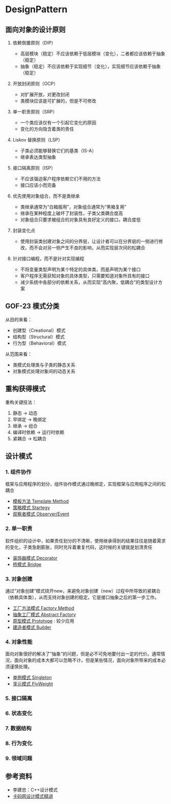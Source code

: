 # DesignPattern

## 面向对象的设计原则

1. 依赖倒置原则（DIP）
   - 高层模块（稳定）不应该依赖于低层模块（变化），二者都应该依赖于抽象（稳定）
   - 抽象（稳定）不应该依赖于实现细节（变化），实现细节应该依赖于抽象（稳定）

2. 开放封闭原则（OCP）
   - 对扩展开放，对更改封闭
   - 类模块应该是可扩展的，但是不可修改

3. 单一职责原则（SRP）
    - 一个类应该仅有一个引起它变化的原因
    - 变化的方向隐含着类的责任

4. Liskov 替换原则（LSP）
    - 子类必须能够替换它们的基类（IS-A）
    - 继承表达类型抽象

5. 接口隔离原则（ISP）
    - 不应该强迫客户程序依赖它们不用的方法
    - 接口应该小而完备
  
6. 优先使用对象组合，而不是类继承
   - 类继承通常为“白箱服用”，对象组合通常为“黑箱复用”
   - 继承在某种程度上破坏了封装性，子类父类耦合度高
   - 对象组合只要求被组合的对象具有良好定义的接口，耦合度低

7. 封装变化点
   - 使用封装类创建对象之间的分界层，让设计者可以在分界层的一侧进行修改，而不会对另一侧产生不良的影响，从而实现层次间的松耦合

8. 针对接口编程，而不是针对实现编程
   - 不将变量类型声明为某个特定的具体类，而是声明为某个接口
   - 客户程序无需获知对象的具体类型，只需要知道对象所具有的接口
   - 减少系统中各部分的依赖关系，从而实现“高内聚，低耦合”的类型设计方案

## GOF-23 模式分类
从目的来看：
- 创建型（Creational）模式
- 结构型（Structural）模式
- 行为型（Behavioral）模式

从范围来看：
- 类模式处理类与子类的静态关系
- 对象模式处理对象间的动态关系

## 重构获得模式

重构关键技法：
1. 静态 -> 动态
2. 早绑定 -> 晚绑定
3. 继承 -> 组合
4. 编译时依赖 -> 运行时依赖
5. 紧耦合 -> 松耦合

## 设计模式

### 1. 组件协作

框架与应用程序的划分，组件协作模式通过晚绑定，实现框架与应用程序之间的松耦合

- [模板方法 Template Method](01.模板方法.md)
- [策略模式 Startegy](02.策略模式.md)
- [观察者模式 Observer/Event](03.观察者模式.md)

### 2. 单一职责

软件组织的设计中，如果责任划分的不清晰，使用继承得到的结果往往是随着需求的变化，子类急剧膨胀，同时充斥着重复代码，这时候的关键就是划清责任

- [装饰器模式 Decorator](04.装饰器模式.md)
- [桥模式 Bridge](05.桥模式.md)

### 3. 对象创建

通过“对象创建”模式绕开new，来避免对象创建（new）过程中所导致的紧耦合（依赖具体类），从而支持对象创建的稳定。它是接口抽象之后的第一步工作。

- [工厂方法模式 Factory Method](06.工厂模式.md)
- [抽象工厂模式 Abstract Factory](07.抽象工厂模式.md)
- [原型模式 Prototype](08.原型模式.md) : 较少应用
- [建造者模式 Builder](09.构建器模式.md)

### 4. 对象性能

面向对象很好的解决了“抽象”的问题，但是必不可免地要付出一定的代价。通常情况，面向对象的成本大都可以忽略不计。但是某些情况，面向对象所带来的成本必须谨慎处理。

- [单例模式 Singleton](10.单例模式.md)
- [享元模式 FlyWeight](11.享元模式.md)


### 5. 接口隔离

### 6. 状态变化

### 7. 数据结构

### 8. 行为变化

### 9. 领域问题


## 参考资料

- 李建忠：C++设计模式
- [卡码网设计模式精讲](https://github.com/youngyangyang04/kama-DesignPattern)